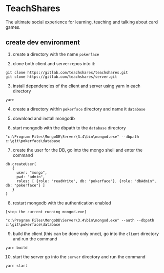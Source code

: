 # TeachShares

The ultimate social experience for learning, teaching and talking about card games.

## create dev environment
1) create a directory with the name ```pokerface```

2) clone both client and server repos into it:
```
git clone https://gitlab.com/teachshares/teachshares.git
git clone https://gitlab.com/teachshares/server.git
```

3) install dependencies of the client and server using yarn in each directory
```
yarn
```

4) create a directory within ```pokerface``` directory and name it ```database```

5) download and install mongodb

6) start mongodb with the dbpath to the ```database``` directory
```
"c:\Program Files\MongoDB\Server\3.4\bin\mongod.exe" --dbpath c:\git\pokerface\database
```

7) create the user for the DB,
go into the mongo shell and enter the command
```
db.createUser(
   {
     user: "mongo",
     pwd: "admin",
     roles: [ {role: "readWrite", db: "pokerface"}, {role: "dbAdmin", db: "pokerface"} ]
   }
)
```

8) restart mongodb with the authentication enabled
```
[stop the current running mongod.exe]

"c:\Program Files\MongoDB\Server\3.4\bin\mongod.exe" --auth --dbpath c:\git\pokerface\database
```

9) build the client (this can be done only once),
go into the ```client``` directory and run the command
```
yarn build
```

10) start the server
go into the ```server``` directory and run the command
```
yarn start
```
